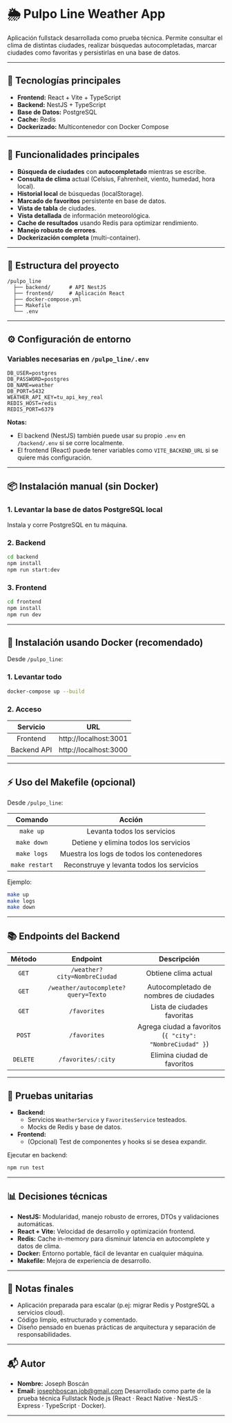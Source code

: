 # 🌦️ Pulpo Line Weather App

Aplicación fullstack desarrollada como prueba técnica. Permite consultar el clima de distintas ciudades, realizar búsquedas autocompletadas, marcar ciudades como favoritas y persistirlas en una base de datos.

---

## 🚀 Tecnologías principales

- **Frontend:** React + Vite + TypeScript
- **Backend:** NestJS + TypeScript
- **Base de Datos:** PostgreSQL
- **Cache:** Redis
- **Dockerizado:** Multicontenedor con Docker Compose

---

## 🌟 Funcionalidades principales

- **Búsqueda de ciudades** con **autocompletado** mientras se escribe.
- **Consulta de clima** actual (Celsius, Fahrenheit, viento, humedad, hora local).
- **Historial local** de búsquedas (localStorage).
- **Marcado de favoritos** persistente en base de datos.
- **Vista de tabla** de ciudades.
- **Vista detallada** de información meteorológica.
- **Cache de resultados** usando Redis para optimizar rendimiento.
- **Manejo robusto de errores**.
- **Dockerización completa** (multi-container).

---

## 🧹 Estructura del proyecto

```
/pulpo_line
  ├── backend/      # API NestJS
  ├── frontend/     # Aplicación React
  ├── docker-compose.yml
  ├── Makefile
  └── .env
```

---

## ⚙️ Configuración de entorno

### Variables necesarias en `/pulpo_line/.env`

```env
DB_USER=postgres
DB_PASSWORD=postgres
DB_NAME=weather
DB_PORT=5432
WEATHER_API_KEY=tu_api_key_real
REDIS_HOST=redis
REDIS_PORT=6379
```

**Notas:**

- El backend (NestJS) también puede usar su propio `.env` en `/backend/.env` si se corre localmente.
- El frontend (React) puede tener variables como `VITE_BACKEND_URL` si se quiere más configuración.

---

## 📦 Instalación manual (sin Docker)

### 1. Levantar la base de datos PostgreSQL local

Instala y corre PostgreSQL en tu máquina.

### 2. Backend

```bash
cd backend
npm install
npm run start:dev
```

### 3. Frontend

```bash
cd frontend
npm install
npm run dev
```

---

## 🐳 Instalación usando Docker (recomendado)

Desde `/pulpo_line`:

### 1. Levantar todo

```bash
docker-compose up --build
```

### 2. Acceso

|  Servicio   |          URL          |
| :---------: | :-------------------: |
|  Frontend   | http://localhost:3001 |
| Backend API | http://localhost:3000 |

---

## ⚡ Uso del Makefile (opcional)

Desde `/pulpo_line`:

|    Comando     |                   Acción                   |
| :------------: | :----------------------------------------: |
|   `make up`    |        Levanta todos los servicios         |
|  `make down`   |   Detiene y elimina todos los servicios    |
|  `make logs`   | Muestra los logs de todos los contenedores |
| `make restart` | Reconstruye y levanta todos los servicios  |

Ejemplo:

```bash
make up
make logs
make down
```

---

## 📚 Endpoints del Backend

|  Método  |              Endpoint               |                       Descripción                        |
| :------: | :---------------------------------: | :------------------------------------------------------: |
|  `GET`   |    `/weather?city=NombreCiudad`     |                   Obtiene clima actual                   |
|  `GET`   | `/weather/autocomplete?query=Texto` |          Autocompletado de nombres de ciudades           |
|  `GET`   |            `/favorites`             |               Lista de ciudades favoritas                |
|  `POST`  |            `/favorites`             | Agrega ciudad a favoritos (`{ "city": "NombreCiudad" }`) |
| `DELETE` |         `/favorites/:city`          |               Elimina ciudad de favoritos                |

---

## 🧪 Pruebas unitarias

- **Backend:**
  - Servicios `WeatherService` y `FavoritesService` testeados.
  - Mocks de Redis y base de datos.
- **Frontend:**
  - (Opcional) Test de componentes y hooks si se desea expandir.

Ejecutar en backend:

```bash
npm run test
```

---

## 📊 Decisiones técnicas

- **NestJS:** Modularidad, manejo robusto de errores, DTOs y validaciones automáticas.
- **React + Vite:** Velocidad de desarrollo y optimización frontend.
- **Redis:** Cache in-memory para disminuir latencia en autocomplete y datos de clima.
- **Docker:** Entorno portable, fácil de levantar en cualquier máquina.
- **Makefile:** Mejora de experiencia de desarrollo.

---

## 🚀 Notas finales

- Aplicación preparada para escalar (p.ej: migrar Redis y PostgreSQL a servicios cloud).
- Código limpio, estructurado y comentado.
- Diseño pensado en buenas prácticas de arquitectura y separación de responsabilidades.

---

## 📬 Autor

- **Nombre:** Joseph Boscán
- **Email:** [josephboscan.job@gmail.com](mailto:josephboscan.job@gmail.com)
  Desarrollado como parte de la prueba técnica Fullstack Node.js (React · React Native · NestJS · Express · TypeScript · Docker).

---
